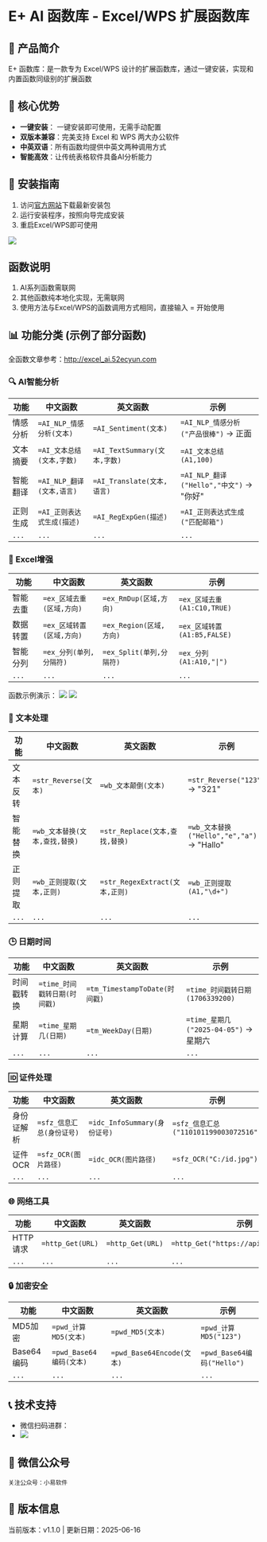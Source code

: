 # E+ AI 函数库 - Excel/WPS 扩展函数库

## 🌟 产品简介
E+ 函数库：是一款专为 Excel/WPS 设计的扩展函数库，通过一键安装，实现和内置函数同级别的扩展函数

## 🚀 核心优势
- **一键安装**： 一键安装即可使用，无需手动配置
- **双版本兼容**：完美支持 Excel 和 WPS 两大办公软件
- **中英双语**：所有函数均提供中英文两种调用方式
- **智能高效**：让传统表格软件具备AI分析能力

## 🔧 安装指南
1. 访问[官方网站](http://excel_ai.52ecyun.com/showhtml/download)下载最新安装包
2. 运行安装程序，按照向导完成安装
3. 重启Excel/WPS即可使用

![](http://img.52ecyun.com/2025/06/一键安装工具截图.png)


##  函数说明
1. AI系列函数需联网
2. 其他函数纯本地化实现，无需联网
3. 使用方法与Excel/WPS的函数调用方式相同，直接输入 = 开始使用
   
## 📊 功能分类 (示例了部分函数)

全函数文章参考：http://excel_ai.52ecyun.com

### 🔍 AI智能分析
| 功能 | 中文函数 | 英文函数 | 示例 |
|------|---------|---------|------|
| 情感分析 | `=AI_NLP_情感分析(文本)` | `=AI_Sentiment(文本)` | `=AI_NLP_情感分析("产品很棒")` → 正面 |
| 文本摘要 | `=AI_文本总结(文本,字数)` | `=AI_TextSummary(文本,字数)` | `=AI_文本总结(A1,100)` |
| 智能翻译 | `=AI_NLP_翻译(文本,语言)` | `=AI_Translate(文本,语言)` | `=AI_NLP_翻译("Hello","中文")` → "你好" |
| 正则生成 | `=AI_正则表达式生成(描述)` | `=AI_RegExpGen(描述)` | `=AI_正则表达式生成("匹配邮箱")` |
| `...` | `...`  | `...`  | `...`  |

### 📑 Excel增强
| 功能 | 中文函数 | 英文函数 | 示例 |
|------|---------|---------|------|
| 智能去重 | `=ex_区域去重(区域,方向)` | `=ex_RmDup(区域,方向)` | `=ex_区域去重(A1:C10,TRUE)` |
| 数据转置 | `=ex_区域转置(区域,方向)` | `=ex_Region(区域,方向)` | `=ex_区域转置(A1:B5,FALSE)` |
| 智能分列 | `=ex_分列(单列,分隔符)` | `=ex_Split(单列,分隔符)` | `=ex_分列(A1:A10,"\|")` |
| `...` | `...`  | `...`  | `...`  |

函数示例演示：
![](http://img.52ecyun.com/2025/06/中文版函数名.jpg)
![](http://img.52ecyun.com/2025/06/英文函数名演示.jpg)

### 📝 文本处理
| 功能 | 中文函数 | 英文函数 | 示例 |
|------|---------|---------|------|
| 文本反转 | `=str_Reverse(文本)` | `=wb_文本颠倒(文本)` | `=str_Reverse("123")` → "321" |
| 智能替换 | `=wb_文本替换(文本,查找,替换)` | `=str_Replace(文本,查找,替换)` | `=wb_文本替换("Hello","e","a")` → "Hallo" |
| 正则提取 | `=wb_正则提取(文本,正则)` | `=str_RegexExtract(文本,正则)` | `=wb_正则提取(A1,"\d+")` |
| `...` | `...`  | `...`  | `...`  |

### 🕒 日期时间
| 功能 | 中文函数 | 英文函数 | 示例 |
|------|---------|---------|------|
| 时间戳转换 | `=time_时间戳转日期(时间戳)` | `=tm_TimestampToDate(时间戳)` | `=time_时间戳转日期(1706339200)` |
| 星期计算 | `=time_星期几(日期)` | `=tm_WeekDay(日期)` | `=time_星期几("2025-04-05")` → 星期六 |
| `...` | `...`  | `...`  | `...`  |

### 🆔 证件处理
| 功能 | 中文函数 | 英文函数 | 示例 |
|------|---------|---------|------|
| 身份证解析 | `=sfz_信息汇总(身份证号)` | `=idc_InfoSummary(身份证号)` | `=sfz_信息汇总("110101199003072516")` |
| 证件OCR | `=sfz_OCR(图片路径)` | `=idc_OCR(图片路径)` | `=sfz_OCR("C:/id.jpg")` |
| `...` | `...`  | `...`  | `...`  |

### 🌐 网络工具
| 功能 | 中文函数 | 英文函数 | 示例 |
|------|---------|---------|------|
| HTTP请求 | `=http_Get(URL)` | `=http_Get(URL)` | `=http_Get("https://api.example.com")` |
| `...` | `...`  | `...`  | `...`  |

### 🔒 加密安全
| 功能 | 中文函数 | 英文函数 | 示例 |
|------|---------|---------|------|
| MD5加密 | `=pwd_计算MD5(文本)` | `=pwd_MD5(文本)` | `=pwd_计算MD5("123")` |
| Base64编码 | `=pwd_Base64编码(文本)` | `=pwd_Base64Encode(文本)` | `=pwd_Base64编码("Hello")` |
| `...` | `...`  | `...`  | `...`  |


## 📞 技术支持
- 微信扫码进群：
- ![](http://img.52ecyun.com/2025/06/群二维码.jpg)

## 📝 微信公众号
    关注公众号：小易软件

## 📜 版本信息
当前版本：v1.1.0 | 更新日期：2025-06-16  
